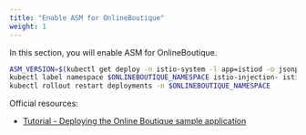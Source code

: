```yaml
---
title: "Enable ASM for OnlineBoutique"
weight: 1
---
```

In this section, you will enable ASM for OnlineBoutique.

```Bash
ASM_VERSION=$(kubectl get deploy -n istio-system -l app=istiod -o jsonpath={.items[*].metadata.labels.'istio\.io\/rev'}'{"\n"}')
kubectl label namespace $ONLINEBOUTIQUE_NAMESPACE istio-injection- istio.io/rev=$ASM_VERSION --overwrite
kubectl rollout restart deployments -n $ONLINEBOUTIQUE_NAMESPACE
```

Official resources:
- [Tutorial - Deploying the Online Boutique sample application](https://cloud.google.com/service-mesh/docs/onlineboutique-install-kpt)